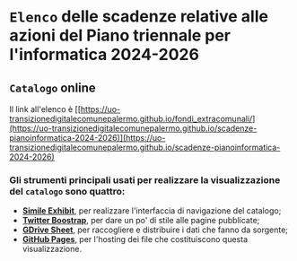 # `Elenco` delle scadenze relative alle azioni del Piano triennale per l'informatica 2024-2026


## `Catalogo` online 
Il link all'elenco è [[https://uo-transizionedigitalecomunepalermo.github.io/fondi_extracomunali/](https://uo-transizionedigitalecomunepalermo.github.io/scadenze-pianoinformatica-2024-2026)](https://uo-transizionedigitalecomunepalermo.github.io/scadenze-pianoinformatica-2024-2026)

### Gli strumenti principali usati per realizzare la visualizzazione del `catalogo` sono quattro:
- [**Simile Exhibit**](http://www.simile-widgets.org/exhibit3/), per realizzare l'interfaccia di navigazione del catalogo;
- [**Twitter Boostrap**](http://getbootstrap.com/), per dare un po' di stile alle pagine pubblicate;
- [**GDrive Sheet**](https://www.google.com/sheets/about/), per raccogliere e distribuire i dati che fanno da sorgente;
- [**GitHub Pages**](https://pages.github.com/), per l'hosting dei file che costituiscono questa visualizzazione.
